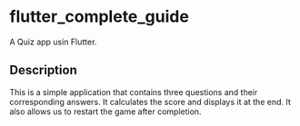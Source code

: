# flutter_complete_guide

A Quiz app usin Flutter.

## Description
This is a simple application that contains three questions and their corresponding answers. It calculates the score and displays it at the end. 
It also allows us to restart the game after completion.

